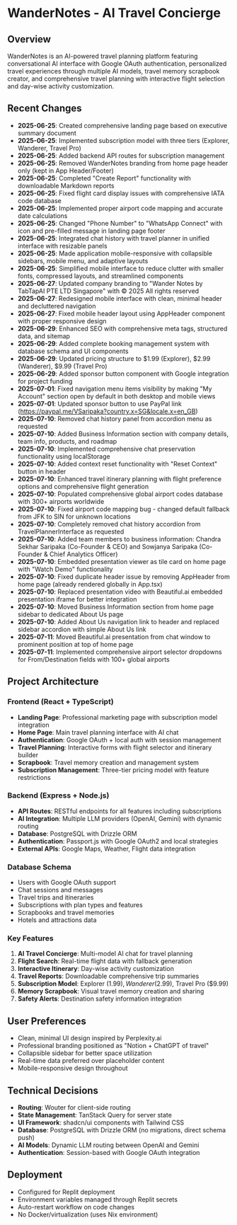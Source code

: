 # WanderNotes - AI Travel Concierge

## Overview
WanderNotes is an AI-powered travel planning platform featuring conversational AI interface with Google OAuth authentication, personalized travel experiences through multiple AI models, travel memory scrapbook creator, and comprehensive travel planning with interactive flight selection and day-wise activity customization.

## Recent Changes
- **2025-06-25**: Created comprehensive landing page based on executive summary document
- **2025-06-25**: Implemented subscription model with three tiers (Explorer, Wanderer, Travel Pro)
- **2025-06-25**: Added backend API routes for subscription management
- **2025-06-25**: Removed WanderNotes branding from home page header only (kept in App Header/Footer)
- **2025-06-25**: Completed "Create Report" functionality with downloadable Markdown reports
- **2025-06-25**: Fixed flight card display issues with comprehensive IATA code database
- **2025-06-25**: Implemented proper airport code mapping and accurate date calculations
- **2025-06-25**: Changed "Phone Number" to "WhatsApp Connect" with icon and pre-filled message in landing page footer
- **2025-06-25**: Integrated chat history with travel planner in unified interface with resizable panels
- **2025-06-25**: Made application mobile-responsive with collapsible sidebars, mobile menu, and adaptive layouts
- **2025-06-25**: Simplified mobile interface to reduce clutter with smaller fonts, compressed layouts, and streamlined components
- **2025-06-27**: Updated company branding to "Wander Notes by TabTapAI PTE LTD Singapore" with © 2025 All rights reserved
- **2025-06-27**: Redesigned mobile interface with clean, minimal header and decluttered navigation
- **2025-06-27**: Fixed mobile header layout using AppHeader component with proper responsive design
- **2025-06-29**: Enhanced SEO with comprehensive meta tags, structured data, and sitemap
- **2025-06-29**: Added complete booking management system with database schema and UI components
- **2025-06-29**: Updated pricing structure to $1.99 (Explorer), $2.99 (Wanderer), $9.99 (Travel Pro)
- **2025-06-29**: Added sponsor button component with Google integration for project funding
- **2025-07-01**: Fixed navigation menu items visibility by making "My Account" section open by default in both desktop and mobile views
- **2025-07-01**: Updated sponsor button to use PayPal link (https://paypal.me/VSaripaka?country.x=SG&locale.x=en_GB)
- **2025-07-10**: Removed chat history panel from accordion menu as requested
- **2025-07-10**: Added Business Information section with company details, team info, products, and roadmap
- **2025-07-10**: Implemented comprehensive chat preservation functionality using localStorage
- **2025-07-10**: Added context reset functionality with "Reset Context" button in header
- **2025-07-10**: Enhanced travel itinerary planning with flight preference options and comprehensive flight generation
- **2025-07-10**: Populated comprehensive global airport codes database with 300+ airports worldwide
- **2025-07-10**: Fixed airport code mapping bug - changed default fallback from JFK to SIN for unknown locations
- **2025-07-10**: Completely removed chat history accordion from TravelPlannerInterface as requested
- **2025-07-10**: Added team members to business information: Chandra Sekhar Saripaka (Co-Founder & CEO) and Sowjanya Saripaka (Co-Founder & Chief Analytics Officer)
- **2025-07-10**: Embedded presentation viewer as tile card on home page with "Watch Demo" functionality
- **2025-07-10**: Fixed duplicate header issue by removing AppHeader from home page (already rendered globally in App.tsx)
- **2025-07-10**: Replaced presentation video with Beautiful.ai embedded presentation iframe for better integration
- **2025-07-10**: Moved Business Information section from home page sidebar to dedicated About Us page
- **2025-07-10**: Added About Us navigation link to header and replaced sidebar accordion with simple About Us link
- **2025-07-11**: Moved Beautiful.ai presentation from chat window to prominent position at top of home page
- **2025-07-11**: Implemented comprehensive airport selector dropdowns for From/Destination fields with 100+ global airports

## Project Architecture

### Frontend (React + TypeScript)
- **Landing Page**: Professional marketing page with subscription model integration
- **Home Page**: Main travel planning interface with AI chat
- **Authentication**: Google OAuth + local auth with session management
- **Travel Planning**: Interactive forms with flight selector and itinerary builder
- **Scrapbook**: Travel memory creation and management system
- **Subscription Management**: Three-tier pricing model with feature restrictions

### Backend (Express + Node.js)
- **API Routes**: RESTful endpoints for all features including subscriptions
- **AI Integration**: Multiple LLM providers (OpenAI, Gemini) with dynamic routing
- **Database**: PostgreSQL with Drizzle ORM
- **Authentication**: Passport.js with Google OAuth2 and local strategies
- **External APIs**: Google Maps, Weather, Flight data integration

### Database Schema
- Users with Google OAuth support
- Chat sessions and messages
- Travel trips and itineraries  
- Subscriptions with plan types and features
- Scrapbooks and travel memories
- Hotels and attractions data

### Key Features
1. **AI Travel Concierge**: Multi-model AI chat for travel planning
2. **Flight Search**: Real-time flight data with fallback generation
3. **Interactive Itinerary**: Day-wise activity customization
4. **Travel Reports**: Downloadable comprehensive trip summaries
5. **Subscription Model**: Explorer ($1.99), Wanderer ($2.99), Travel Pro ($9.99)
6. **Memory Scrapbook**: Visual travel memory creation and sharing
7. **Safety Alerts**: Destination safety information integration

## User Preferences
- Clean, minimal UI design inspired by Perplexity.ai
- Professional branding positioned as "Notion + ChatGPT of travel"
- Collapsible sidebar for better space utilization
- Real-time data preferred over placeholder content
- Mobile-responsive design throughout

## Technical Decisions
- **Routing**: Wouter for client-side routing
- **State Management**: TanStack Query for server state
- **UI Framework**: shadcn/ui components with Tailwind CSS
- **Database**: PostgreSQL with Drizzle ORM (no migrations, direct schema push)
- **AI Models**: Dynamic LLM routing between OpenAI and Gemini
- **Authentication**: Session-based with Google OAuth integration

## Deployment
- Configured for Replit deployment
- Environment variables managed through Replit secrets
- Auto-restart workflow on code changes
- No Docker/virtualization (uses Nix environment)